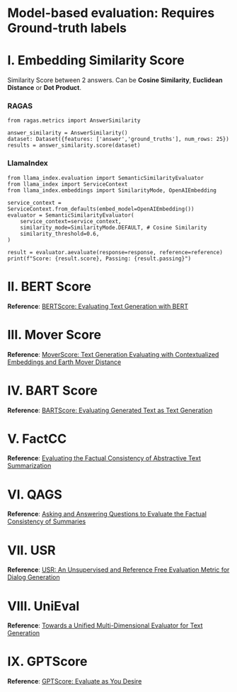 # Model-based evaluation: Requires Ground-truth labels

# I. Embedding Similarity Score
Similarity Score between 2 answers. Can be **Cosine Similarity**, **Euclidean Distance** or **Dot Product**. 
### RAGAS
```
from ragas.metrics import AnswerSimilarity

answer_similarity = AnswerSimilarity()
dataset: Dataset({features: ['answer','ground_truths'], num_rows: 25})
results = answer_similarity.score(dataset)
```

### LlamaIndex
```
from llama_index.evaluation import SemanticSimilarityEvaluator
from llama_index import ServiceContext
from llama_index.embeddings import SimilarityMode, OpenAIEmbedding

service_context = ServiceContext.from_defaults(embed_model=OpenAIEmbedding())
evaluator = SemanticSimilarityEvaluator(
    service_context=service_context,
    similarity_mode=SimilarityMode.DEFAULT, # Cosine Similarity
    similarity_threshold=0.6,
)

result = evaluator.aevaluate(response=response, reference=reference)
print(f"Score: {result.score}, Passing: {result.passing}")
```


# II. BERT Score
**Reference**: [BERTScore: Evaluating Text Generation with BERT](https://arxiv.org/abs/1904.09675)

# III. Mover Score
**Reference**: [MoverScore: Text Generation Evaluating with Contextualized Embeddings and Earth Mover Distance](https://arxiv.org/abs/1909.02622)

# IV. BART Score
**Reference**: [BARTScore: Evaluating Generated Text as Text Generation](https://arxiv.org/abs/2106.11520)

# V. FactCC
**Reference**: [Evaluating the Factual Consistency of Abstractive Text Summarization](https://arxiv.org/abs/1910.12840)

# VI. QAGS
**Reference**: [Asking and Answering Questions to Evaluate the Factual Consistency of Summaries](https://arxiv.org/abs/2004.04228)

# VII. USR
**Reference**: [USR: An Unsupervised and Reference Free Evaluation Metric for Dialog Generation](https://arxiv.org/abs/2005.00456)

# VIII. UniEval
**Reference**: [Towards a Unified Multi-Dimensional Evaluator for Text Generation](https://arxiv.org/abs/2210.07197)

# IX. GPTScore
**Reference**: [GPTScore: Evaluate as You Desire](https://arxiv.org/abs/2302.04166)